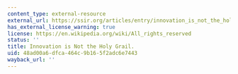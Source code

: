 ```yaml
---
content_type: external-resource
external_url: https://ssir.org/articles/entry/innovation_is_not_the_holy_grail
has_external_license_warning: true
license: https://en.wikipedia.org/wiki/All_rights_reserved
status: ''
title: Innovation is Not the Holy Grail.
uid: 48ad00a6-dfca-464c-9b16-5f2adc6e7443
wayback_url: ''
---
```

